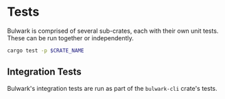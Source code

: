 # Tests

Bulwark is comprised of several sub-crates, each with their own unit tests. These can be run together or independently.

```bash
cargo test -p $CRATE_NAME
```

## Integration Tests

Bulwark's integration tests are run as part of the `bulwark-cli` crate's tests.
